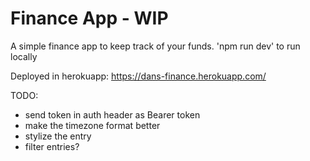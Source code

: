 # Finance App - WIP

A simple finance app to keep track of your funds.
'npm run dev' to run locally

Deployed in herokuapp: https://dans-finance.herokuapp.com/

TODO:

-   send token in auth header as Bearer token
-   make the timezone format better
-   stylize the entry
-   filter entries?
